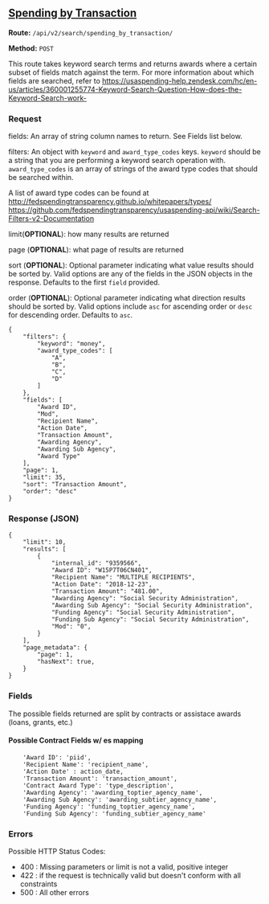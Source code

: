 ## [Spending by Transaction](#spending-by-transaction)
**Route:** `/api/v2/search/spending_by_transaction/`

**Method:** `POST`

This route takes keyword search terms and returns awards where a certain subset of fields match against the term. For more information about which fields are searched, refer to https://usaspending-help.zendesk.com/hc/en-us/articles/360001255774-Keyword-Search-Question-How-does-the-Keyword-Search-work-
### Request
fields: An array of string column names to return. See Fields list below.

filters: An object with `keyword` and `award_type_codes` keys. `keyword` should be a string that you are performing a keyword search operation with. `award_type_codes` is an array of strings of the award type codes that should be searched within.

A list of award type codes can be found at http://fedspendingtransparency.github.io/whitepapers/types/
https://github.com/fedspendingtransparency/usaspending-api/wiki/Search-Filters-v2-Documentation

limit(**OPTIONAL**): how many results are returned

page (**OPTIONAL**):  what page of results are returned

sort (**OPTIONAL**): Optional parameter indicating what value results should be sorted by. Valid options are any of the fields in the JSON objects in the response. Defaults to the first `field` provided.

order (**OPTIONAL**): Optional parameter indicating what direction results should be sorted by. Valid options include `asc` for ascending order or `desc` for descending order. Defaults to `asc`.

```
{
    "filters": {
        "keyword": "money",
        "award_type_codes": [
            "A",
            "B",
            "C",
            "D"
        ]
    },
    "fields": [
        "Award ID",
        "Mod",
        "Recipient Name",
        "Action Date",
        "Transaction Amount",
        "Awarding Agency",
        "Awarding Sub Agency",
        "Award Type"
    ],
    "page": 1,
    "limit": 35,
    "sort": "Transaction Amount",
    "order": "desc"
}
```

### Response (JSON)

```
{
    "limit": 10,
    "results": [
        {
            "internal_id": "9359566",
            "Award ID": "W15P7T06CN401",
            "Recipient Name": "MULTIPLE RECIPIENTS",
            "Action Date": "2018-12-23",
            "Transaction Amount": "481.00",
            "Awarding Agency": "Social Security Administration",
            "Awarding Sub Agency": "Social Security Administration",
            "Funding Agency": "Social Security Administration",
            "Funding Sub Agency": "Social Security Administration",
            "Mod": "0",
        }
    ],
    "page_metadata": {
        "page": 1,
        "hasNext": true,
    }
}
```

### Fields
The possible fields returned are split by contracts or assistace awards (loans, grants, etc.)

#### Possible Contract Fields w/ es mapping
```
    'Award ID': 'piid',
    'Recipient Name': 'recipient_name',
    'Action Date' : action_date,
    'Transaction Amount': 'transaction_amount',
    'Contract Award Type': 'type_description',
    'Awarding Agency': 'awarding_toptier_agency_name',
    'Awarding Sub Agency': 'awarding_subtier_agency_name',
    'Funding Agency': 'funding_toptier_agency_name',
    'Funding Sub Agency': 'funding_subtier_agency_name'

 ```
### Errors
Possible HTTP Status Codes:
* 400 : Missing parameters or limit is not a valid, positive integer
* 422 : if the request is technically valid but doesn't conform with all constraints
* 500 : All other errors

